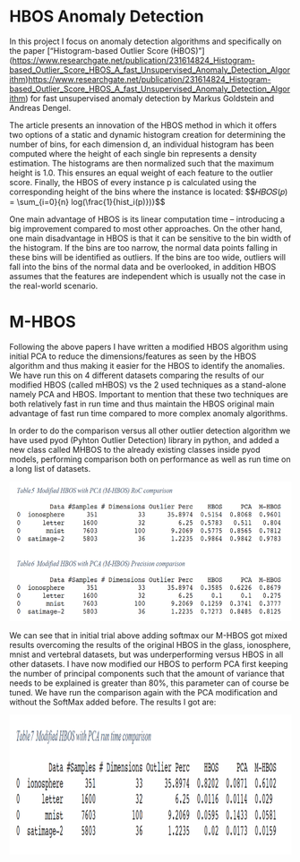 # HBOS Anomaly Detection
In this project I focus on anomaly detection algorithms and specifically on the paper
[“Histogram-based Outlier Score (HBOS)”] (https://www.researchgate.net/publication/231614824_Histogram-based_Outlier_Score_HBOS_A_fast_Unsupervised_Anomaly_Detection_Algorithm)https://www.researchgate.net/publication/231614824_Histogram-based_Outlier_Score_HBOS_A_fast_Unsupervised_Anomaly_Detection_Algorithm) for fast unsupervised anomaly detection by
Markus Goldstein and Andreas Dengel.

The article presents an innovation of the HBOS method in which it offers two options of a static
and dynamic histogram creation for determining the number of bins, for each dimension d, an
individual histogram has been computed where the height of each single bin represents a
density estimation. The histograms are then normalized such that the maximum height is 1.0.
This ensures an equal weight of each feature to the outlier score. Finally, the HBOS of every
instance p is calculated using the corresponding height of the bins where the instance is
located:
$$𝐻𝐵𝑂𝑆(𝑝) = \sum_{i=0}{n} log(\frac{1}{hist_i(p)})}$$

One main advantage of HBOS is its linear computation time – introducing a big improvement
compared to most other approaches. On the other hand, one main disadvantage in HBOS is
that it can be sensitive to the bin width of the histogram. If the bins are too narrow, the normal
data points falling in these bins will be identified as outliers. If the bins are too wide, outliers will
fall into the bins of the normal data and be overlooked, in addition HBOS assumes that the
features are independent which is usually not the case in the real-world scenario.

# M-HBOS
Following the above papers I have written a modified HBOS algorithm using initial PCA to
reduce the dimensions/features as seen by the HBOS algorithm and thus making it easier for
the HBOS to identify the anomalies. We have run this on 4 different datasets comparing the
results of our modified HBOS (called mHBOS) vs the 2 used techniques as a stand-alone
namely PCA and HBOS. Important to mention that these two techniques are both relatively
fast in run time and thus maintain the HBOS original main advantage of fast run time
compared to more complex anomaly algorithms.

In order to do the comparison versus all other outlier detection algorithm we have used pyod
(Pyhton Outlier Detection) library in python, and added a new class called MHBOS to the
already existing classes inside pyod models, performing comparison both on performance as
well as run time on a long list of datasets.
<p align="center">
  <img height="250" src="./figures/results.PNG">
</p>

We can see that in initial trial above adding softmax our M-HBOS got mixed results overcoming
the results of the original HBOS in the glass, ionosphere, mnist and vertebral datasets, but was
underperforming versus HBOS in all other datasets.
I have now modified our HBOS to perform PCA first keeping the number of principal
components such that the amount of variance that needs to be explained is greater than 80%,
this parameter can of course be tuned. We have run the comparison again with the PCA
modification and without the SoftMax added before. The results I got are:
<p align="center">
  <img height="250" src="./figures/time_compression.PNG">
</p>

